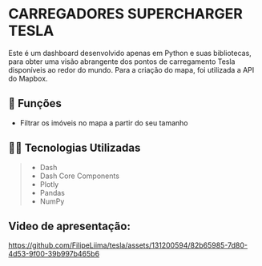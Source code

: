 # CARREGADORES SUPERCHARGER TESLA

Este é um dashboard desenvolvido apenas em Python e suas bibliotecas, para obter uma visão abrangente dos pontos de carregamento Tesla disponíveis ao redor do mundo. Para a criação do mapa, foi utilizada a API do Mapbox.

## 🔧 Funções

- Filtrar os imóveis no mapa a partir do seu tamanho

## 👨‍💻 Tecnologias Utilizadas

> - Dash
> - Dash Core Components
> - Plotly
> - Pandas
> - NumPy

## Video de apresentação:

https://github.com/FilipeLiima/tesla/assets/131200594/82b65985-7d80-4d53-9f00-39b997b465b6

